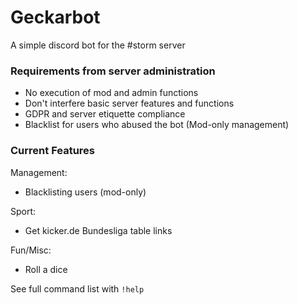 # Geckarbot
A simple discord bot for the #storm server

### Requirements from server administration
- No execution of mod and admin functions
- Don't interfere basic server features and functions
- GDPR and server etiquette compliance
- Blacklist for users who abused the bot (Mod-only management)

### Current Features
Management:
- Blacklisting users (mod-only)

Sport:
- Get kicker.de Bundesliga table links

Fun/Misc:
- Roll a dice

See full command list with `!help`
